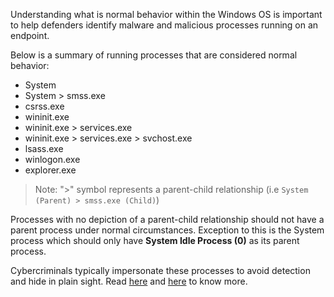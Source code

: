 Understanding what is normal behavior within the Windows OS is important to help defenders identify malware and malicious processes running on an endpoint.

Below is a summary of running processes that are considered normal behavior:
- System
- System > smss.exe
- csrss.exe
- wininit.exe
- wininit.exe > services.exe
- wininit.exe > services.exe > svchost.exe
- lsass.exe
- winlogon.exe
- explorer.exe

>Note: ">" symbol represents a parent-child relationship (i.e `System (Parent) > smss.exe (Child)`)

Processes with no depiction of a parent-child relationship should not have a parent process under normal circumstances. Exception to this is the System process which should only have **System Idle Process (0)** as its parent process.

Cybercriminals typically impersonate these processes to avoid detection and hide in plain sight. Read [here](https://www.hexacorn.com/blog/2013/07/04/the-typographical-and-homomorphic-abuse-of-svchost-exe/) and [here](https://www.hexacorn.com/blog/2015/12/18/the-typographical-and-homomorphic-abuse-of-svchost-exe-and-other-popular-file-names/) to know more.